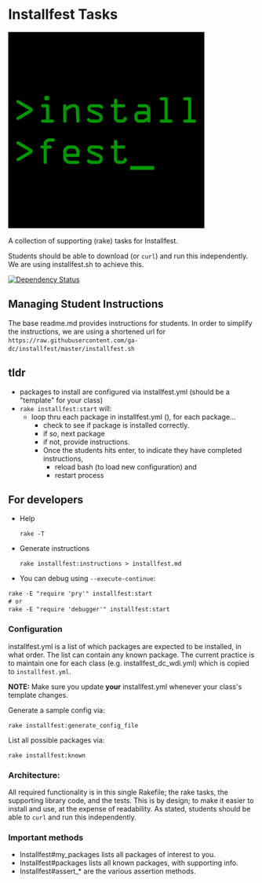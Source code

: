 # Installfest Tasks

![Installfest logo](installfest_logo.png)

A collection of supporting (rake) tasks for Installfest.

Students should be able to download (or `curl`) and run this independently.  We are using installfest.sh to achieve this.

[![Dependency Status](https://gemnasium.com/ga-dc/installfest.svg)](https://gemnasium.com/ga-dc/installfest)


## Managing Student Instructions

The base readme.md provides instructions for students.
In order to simplify the instructions, we are using a shortened url for `https://raw.githubusercontent.com/ga-dc/installfest/master/installfest.sh`

## tldr
- packages to install are configured via installfest.yml (should be a "template" for your class)
- `rake installfest:start` will:
   - loop thru each package in installfest.yml (), for each package...
     - check to see if package is installed correctly.
     - if so, next package
     - if not, provide instructions.  
      - Once the students hits enter, to indicate they have completed instructions,
        - reload bash (to load new configuration) and
        - restart process


## For developers

- Help
  ```
  rake -T
  ```

- Generate instructions
  ```
  rake installfest:instructions > installfest.md
  ```

- You can debug using `--execute-continue`:
```
rake -E "require 'pry'" installfest:start
# or
rake -E "require 'debugger'" installfest:start
```


### Configuration

installfest.yml is a list of which packages are expected to be installed, in what order.  The list can contain any known package.  The current practice is to maintain one for each class (e.g. installfest_dc_wdi.yml) which is copied to `installfest.yml`.

**NOTE:** Make sure you update **your** installfest.yml whenever your class's template changes.

Generate a sample config via:

    rake installfest:generate_config_file

List all possible packages via:

    rake installfest:known



### Architecture:
All required functionality is in this single Rakefile;
the rake tasks, the supporting library code, and the tests.
This is by design; to make it easier to install and use, at the expense of readability.  As stated, students should be able to `curl` and run this independently.  

### Important methods
- Installfest#my_packages lists all packages of interest to you.
- Installfest#packages lists all known packages, with supporting info.
- Installfest#assert_* are the various assertion methods.
